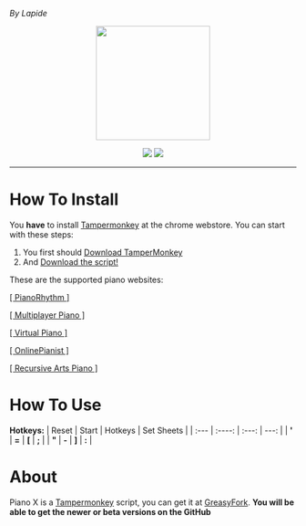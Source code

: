 <i>By Lapide</i>

<p align="center">
  <img  width="200" height="200" src="https://user-images.githubusercontent.com/64395933/163937113-bba26b4f-4c60-42d2-bfb9-c4194929fc76.png">
</p>
<p align="center">
<a href="https://github.com/Fault-Utilities/Piano-X-Virtual-Piano-Autoplayer"><img src="https://img.shields.io/badge/download-472a59?logo=github&logoColor=e5d0f2&style=for-the-badge"></a> <a href="https://greasyfork.org/en/scripts/443698-piano-x-qwerty-virtual-piano-autoplayer-pianorhythm-virtualpiano-multiplayer-piano-more"><img src="https://img.shields.io/badge/greasyfork-472a59?logo=tampermonkey&logoColor=e5d0f2&style=for-the-badge"></a>
</p>
<hr>
<h1>How To Install</h1>
<p>You <b>have</b> to install <a href="https://chrome.google.com/webstore/detail/tampermonkey/dhdgffkkebhmkfjojejmpbldmpobfkfo?hl=en">Tampermonkey</a> at the chrome webstore. You can start with these steps:</p>

1) You first should <a href="">Download TamperMonkey</a> 
2) And <a href="">Download the script!</a>

These are the supported piano websites:

<p>   </p> <a href="">[ PianoRhythm ]</a>
   
<p>   </p> <a href="">[ Multiplayer Piano ]</a>
   
<p>   </p> <a href="">[ Virtual Piano ]</a>
   
<p>   </p><a href="">[ OnlinePianist ]</a>
   
<p>   </p><a href="">[ Recursive Arts Piano ]</a>
  
<h1>How To Use</h1>

**Hotkeys:**
| Reset      | Start | Hotkeys | Set Sheets     |
| :---       |    :----:   |          :---: | ---: |
| **'**      | **=**       | **[**   | **;** |
| **"**      | **-**       | **]**   | **:** |

<h1>About</h1>
Piano X is a <a href="https://chrome.google.com/webstore/detail/tampermonkey/dhdgffkkebhmkfjojejmpbldmpobfkfo?hl=en">Tampermonkey</a> script, you can get it at <a href="">GreasyFork</a>.
<b>You will be able to get the newer or beta versions on the GitHub</a>

